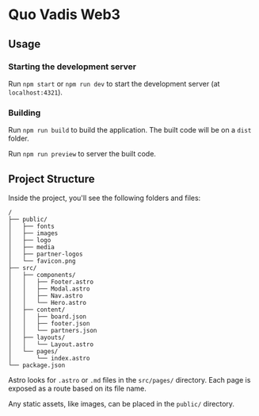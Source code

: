 # Quo Vadis Web3

## Usage

### Starting the development server
Run `npm start` or `npm run dev` to start the development server (at `localhost:4321`).

### Building
Run `npm run build` to build the application. The built code will be on a `dist` folder.

Run `npm run preview` to server the built code.

## Project Structure

Inside the project, you'll see the following folders and files:

```text
/
├── public/
│   ├── fonts
│   ├── images
│   ├── logo
│   ├── media
│   ├── partner-logos
│   └── favicon.png
├── src/
│   ├── components/
│   │   ├── Footer.astro
│   │   ├── Modal.astro
│   │   ├── Nav.astro
│   │   └── Hero.astro
│   ├── content/
│   │   ├── board.json
│   │   ├── footer.json
│   │   └── partners.json
│   ├── layouts/
│   │   └── Layout.astro
│   └── pages/
│       └── index.astro
└── package.json
```

Astro looks for `.astro` or `.md` files in the `src/pages/` directory. Each page is exposed as a route based on its file name.

Any static assets, like images, can be placed in the `public/` directory.
